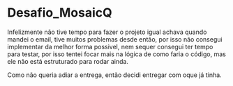 # Desafio_MosaicQ

Infelizmente não tive tempo para fazer o projeto igual achava quando mandei o email, tive muitos problemas desde então, por isso não consegui implementar da melhor forma possivel, nem sequer consegui ter tempo para testar, por isso tentei focar mais na lógica de como faria o código, mas ele não está estruturado para rodar ainda.

Como não queria adiar a entrega, então decidi entregar com oque já tinha.

